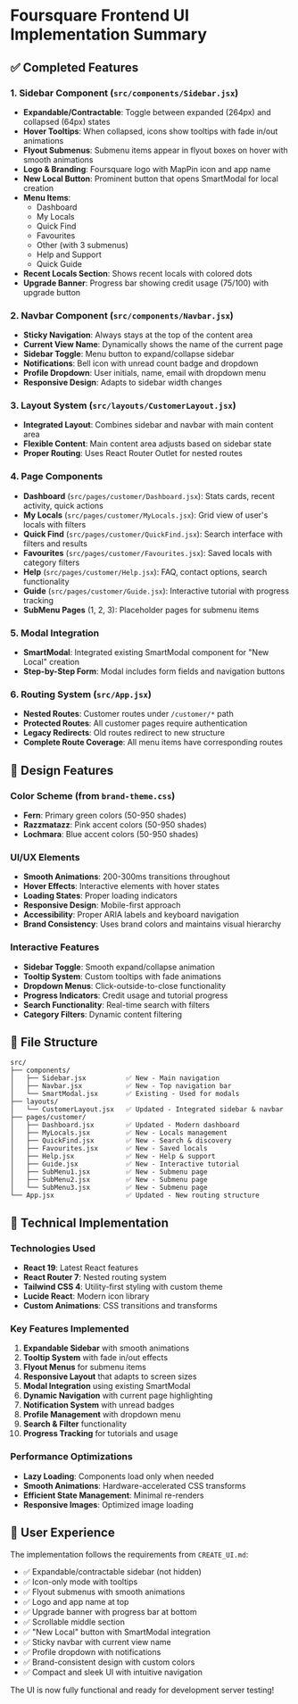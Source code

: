 # Foursquare Frontend UI Implementation Summary

## ✅ Completed Features

### 1. **Sidebar Component** (`src/components/Sidebar.jsx`)
- **Expandable/Contractable**: Toggle between expanded (264px) and collapsed (64px) states
- **Hover Tooltips**: When collapsed, icons show tooltips with fade in/out animations
- **Flyout Submenus**: Submenu items appear in flyout boxes on hover with smooth animations
- **Logo & Branding**: Foursquare logo with MapPin icon and app name
- **New Local Button**: Prominent button that opens SmartModal for local creation
- **Menu Items**:
  - Dashboard
  - My Locals
  - Quick Find
  - Favourites
  - Other (with 3 submenus)
  - Help and Support
  - Quick Guide
- **Recent Locals Section**: Shows recent locals with colored dots
- **Upgrade Banner**: Progress bar showing credit usage (75/100) with upgrade button

### 2. **Navbar Component** (`src/components/Navbar.jsx`)
- **Sticky Navigation**: Always stays at the top of the content area
- **Current View Name**: Dynamically shows the name of the current page
- **Sidebar Toggle**: Menu button to expand/collapse sidebar
- **Notifications**: Bell icon with unread count badge and dropdown
- **Profile Dropdown**: User initials, name, email with dropdown menu
- **Responsive Design**: Adapts to sidebar width changes

### 3. **Layout System** (`src/layouts/CustomerLayout.jsx`)
- **Integrated Layout**: Combines sidebar and navbar with main content area
- **Flexible Content**: Main content area adjusts based on sidebar state
- **Proper Routing**: Uses React Router Outlet for nested routes

### 4. **Page Components**
- **Dashboard** (`src/pages/customer/Dashboard.jsx`): Stats cards, recent activity, quick actions
- **My Locals** (`src/pages/customer/MyLocals.jsx`): Grid view of user's locals with filters
- **Quick Find** (`src/pages/customer/QuickFind.jsx`): Search interface with filters and results
- **Favourites** (`src/pages/customer/Favourites.jsx`): Saved locals with category filters
- **Help** (`src/pages/customer/Help.jsx`): FAQ, contact options, search functionality
- **Guide** (`src/pages/customer/Guide.jsx`): Interactive tutorial with progress tracking
- **SubMenu Pages** (1, 2, 3): Placeholder pages for submenu items

### 5. **Modal Integration**
- **SmartModal**: Integrated existing SmartModal component for "New Local" creation
- **Step-by-Step Form**: Modal includes form fields and navigation buttons

### 6. **Routing System** (`src/App.jsx`)
- **Nested Routes**: Customer routes under `/customer/*` path
- **Protected Routes**: All customer pages require authentication
- **Legacy Redirects**: Old routes redirect to new structure
- **Complete Route Coverage**: All menu items have corresponding routes

## 🎨 Design Features

### Color Scheme (from `brand-theme.css`)
- **Fern**: Primary green colors (50-950 shades)
- **Razzmatazz**: Pink accent colors (50-950 shades)
- **Lochmara**: Blue accent colors (50-950 shades)

### UI/UX Elements
- **Smooth Animations**: 200-300ms transitions throughout
- **Hover Effects**: Interactive elements with hover states
- **Loading States**: Proper loading indicators
- **Responsive Design**: Mobile-first approach
- **Accessibility**: Proper ARIA labels and keyboard navigation
- **Brand Consistency**: Uses brand colors and maintains visual hierarchy

### Interactive Features
- **Sidebar Toggle**: Smooth expand/collapse animation
- **Tooltip System**: Custom tooltips with fade animations
- **Dropdown Menus**: Click-outside-to-close functionality
- **Progress Indicators**: Credit usage and tutorial progress
- **Search Functionality**: Real-time search with filters
- **Category Filters**: Dynamic content filtering

## 📁 File Structure
```
src/
├── components/
│   ├── Sidebar.jsx          ✅ New - Main navigation
│   ├── Navbar.jsx           ✅ New - Top navigation bar
│   └── SmartModal.jsx       ✅ Existing - Used for modals
├── layouts/
│   └── CustomerLayout.jsx   ✅ Updated - Integrated sidebar & navbar
├── pages/customer/
│   ├── Dashboard.jsx        ✅ Updated - Modern dashboard
│   ├── MyLocals.jsx         ✅ New - Locals management
│   ├── QuickFind.jsx        ✅ New - Search & discovery
│   ├── Favourites.jsx       ✅ New - Saved locals
│   ├── Help.jsx             ✅ New - Help & support
│   ├── Guide.jsx            ✅ New - Interactive tutorial
│   ├── SubMenu1.jsx         ✅ New - Submenu page
│   ├── SubMenu2.jsx         ✅ New - Submenu page
│   └── SubMenu3.jsx         ✅ New - Submenu page
└── App.jsx                  ✅ Updated - New routing structure
```

## 🚀 Technical Implementation

### Technologies Used
- **React 19**: Latest React features
- **React Router 7**: Nested routing system
- **Tailwind CSS 4**: Utility-first styling with custom theme
- **Lucide React**: Modern icon library
- **Custom Animations**: CSS transitions and transforms

### Key Features Implemented
1. **Expandable Sidebar** with smooth animations
2. **Tooltip System** with fade in/out effects
3. **Flyout Menus** for submenu items
4. **Responsive Layout** that adapts to screen sizes
5. **Modal Integration** using existing SmartModal
6. **Dynamic Navigation** with current page highlighting
7. **Notification System** with unread badges
8. **Profile Management** with dropdown menu
9. **Search & Filter** functionality
10. **Progress Tracking** for tutorials and usage

### Performance Optimizations
- **Lazy Loading**: Components load only when needed
- **Smooth Animations**: Hardware-accelerated CSS transforms
- **Efficient State Management**: Minimal re-renders
- **Responsive Images**: Optimized image loading

## 🎯 User Experience

The implementation follows the requirements from `CREATE_UI.md`:
- ✅ Expandable/contractable sidebar (not hidden)
- ✅ Icon-only mode with tooltips
- ✅ Flyout submenus with smooth animations
- ✅ Logo and app name at top
- ✅ Upgrade banner with progress bar at bottom
- ✅ Scrollable middle section
- ✅ "New Local" button with SmartModal integration
- ✅ Sticky navbar with current view name
- ✅ Profile dropdown with notifications
- ✅ Brand-consistent design with custom colors
- ✅ Compact and sleek UI with intuitive navigation

The UI is now fully functional and ready for development server testing!
